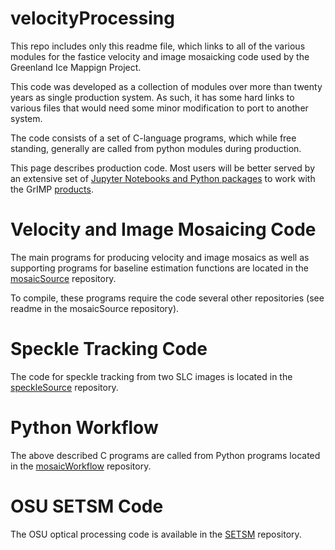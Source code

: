# velocityProcessing

This repo includes only this readme file, which links to all of the various modules for the fastice velocity and image mosaicking code used by the Greenland Ice Mappign Project.

This code was developed as a collection of modules over more than twenty years as single production system. As such, it has some hard links to various files that would need some minor modification to port to another system.

The code consists of a set of C-language programs, which while free standing, generally are called from python modules during production.

This page describes production code. Most users will be better served by an extensive set of [Jupyter Notebooks and Python packages](https://github.com/fastice/GrIMPTools) to work with the GrIMP [products](https://nsidc.org/data/measures/grimp).

# Velocity and Image Mosaicing Code

The main programs for producing velocity and image mosaics as well as supporting programs for baseline estimation functions are located in the [mosaicSource](https://github.com/fastice/mosaicSource) repository.

To compile, these programs require the code several other repositories (see readme in the mosaicSource repository).

# Speckle Tracking Code

The code for speckle tracking from two SLC images is located in the [speckleSource](https://github.com/fastice/speckleSource) repository.

# Python Workflow

The above described C programs are called from Python programs located in the [mosaicWorkflow](https://github.com/fastice/mosaicWorkflow) repository.

# OSU SETSM Code

The OSU optical processing code is available in the [SETSM](https://github.com/setsmdeveloper/SETSM) repository.
